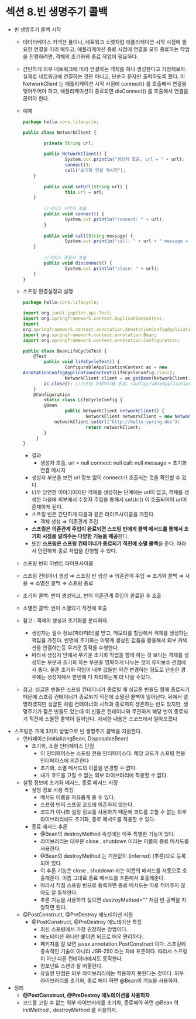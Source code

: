 # 섹션 8.빈 생명주기 콜백

- 빈 생명주기 콜백 시작
    - 데이터베이스 커넥션 풀이나, 네트워크 소켓처럼 애플리케이션 시작 시점에 필요한 연결을 미리 해두고, 애플리케이션 종료 시점에 연결을 모두 종료하는 작업을 진행하려면, 객체의 초기화와 종료 작업이 필요하다.
    - 간단하게 외부 네트워크에 미리 연결하는 객체를 하나 생성한다고 가정해보자. 실제로 네트워크에 연결하는 것은 아니고, 단순히 문자만 출력하도록 했다. 이 NetworkClient 는 애플리케이션 시작 시점에 connect() 를 호출해서 연결을 맺어두어야 하고, 애플리케이션이 종료되면 disConnect() 를 호출해서 연결을 끊어야 한다.
    - 예제
        
        ```jsx
        package hello.core.lifecycle; 
        
        public class NetworkClient {
        
        		private String url; 
        		
        		public NetworkClient() {
        				System.out.println("생성자 호출, url = " + url); 
        				connect();
        				call("초기화 연결 메시지");
            }
        			
        		public void setUrl(String url) { 
        				this.url = url;
            }
            
        		//서비스 시작시 호출 
        		public void connect() {
        				System.out.println("connect: " + url);
        		}
        			
        		public void call(String message) {
        				System.out.println("call: " + url + " message = " + message);
            }
            
        		//서비스 종료시 호출
        		public void disconnect() {
        				System.out.println("close: " + url);
            } 
        }
        ```
        
    - 스프링 환결설정과 실행
        
        ```jsx
        package hello.core.lifecycle;
        
        import org.junit.jupiter.api.Test;
        import org.springframework.context.ApplicationContext;
        import
        org.springframework.context.annotation.AnnotationConfigApplicationContext; 
        import org.springframework.context.annotation.Bean;
        import org.springframework.context.annotation.Configuration; 
        
        public class BeanLifeCycleTest {
            @Test
        		public void lifeCycleTest() { 
        				ConfigurableApplicationContext ac = new
        AnnotationConfigApplicationContext(LifeCycleConfig.class);
        				NetworkClient client = ac.getBean(NetworkClient.class);
                ac.close(); //스프링 컨테이너를 종료, ConfigurableApplicationContext 필요 
            }
            @Configuration
        		static class LifeCycleConfig { 
                @Bean
        				public NetworkClient networkClient() {
        						NetworkClient networkClient = new NetworkClient();
                    networkClient.setUrl("http://hello-spring.dev");
        						return networkClient;
                }
             } 
        }
        ```
        
        - 결과
            - 생성자 호출, url = null
            connect: null
            call: null message = 초기화 연결 메시지
        - 생성자 부분을 보면 url 정보 없이 connect가 호출되는 것을 확인할 수 있다.
        - 너무 당연한 이야기이지만 객체를 생성하는 단계에는 url이 없고, 객체를 생성한 다음에 외부에서 수정자 주입을 통해서 setUrl() 이 호출되어야 url이 존재하게 된다.
        - 스프링 빈은 간단하게 다음과 같은 라이프사이클을 가진다.
            - 객체 생성 ⇒ 의존관계 주입
        - **스프링은 의존관계 주입이 완료되면 스프링 빈에게 콜백 메서드를 통해서 초기화 시점을 알려주는 다양한 기능을 제공**한다.
        - 또한 **스프링은 스프링 컨테이너가 종료되기 직전에 소멸 콜백**을 준다. 따라서 안전하게 종료 작업을 진행할 수 있다.
    - 스프링 빈의 이벤트 라이프사이클
    - 스프링 컨테이너 생성 ⇒ 스프링 빈 생성 ⇒ 의존관계 주입 ⇒ 초기화 콜백 ⇒ 사용 ⇒ 소멸전 콜백 ⇒ 스프링 종료
    - 초기화 콜백: 빈이 생성되고, 빈의 의존관계 주입이 완료된 후 호출
    - 소멸전 콜백: 빈이 소멸되기 직전에 호출
    - 참고 : 객체의 생성과 초기화를 분리하자.
        - 생성자는 필수 정보(파라미터)를 받고, 메모리를 할당해서 객체를 생성하는 책임을 가진다. 반면에 초기화는 이렇게 생성된 값들을 활용해서 외부 커넥션을 연결하는등 무거운 동작을 수행한다.
        - 따라서 생성자 안에서 무거운 초기화 작업을 함께 하는 것 보다는 객체를 생성하는 부분과 초기화 하는 부분을 명확하게 나누는 것이 유지보수 관점에서 좋다. 물론 초기화 작업이 내부 값들만 약간 변경하는 정도로 단순한 경우에는 생성자에서 한번에 다 처리하는게 더 나을 수있다.
    - 참고: 싱글톤 빈들은 스프링 컨테이너가 종료될 때 싱글톤 빈들도 함께 종료되기 때문에 스프링 컨테이너가 종료되기 직전에 소멸전 콜백이 일어난다. 뒤에서 설명하겠지만 싱글톤 처럼 컨테이너의 시작과 종료까지 생존하는 빈도 있지만, 생명주기가 짧은 빈들도 있는데 이 빈들은 컨테이너와 무관하게 해당 빈이 종료되기 직전에 소멸전 콜백이 일어난다. 자세한 내용은 스코프에서 알아보겠다
- 스프링은 크게 3가지 방법으로 빈 생명주기 콜백을 지원한다.
    - 인터페이스(InitializingBean, DisposableBean)
        - 초기화, 소멸 인터페이스 단점
            - 이 인터페이스는 스프링 전용 인터페이스다. 해당 코드가 스프링 전용 인터페이스에 의존한다
            - 초기화, 소멸 메서드의 이름을 변경할 수 없다.
            - 내가 코드를 고칠 수 없는 외부 라이브러리에 적용할 수 없다.
    - 설정 정보에 초기화 메서드, 종료 메서드 지정
        - 설정 정보 사용 특징
            - 메서드 이름을 자유롭게 줄 수 있다.
            - 스프링 빈이 스프링 코드에 의존하지 않는다.
            - 코드가 아니라 설정 정보를 사용하기 때문에 코드를 고칠 수 없는 외부 라이브러리에도 초기화, 종료 메서드를 적용할 수 있다.
        - 종료 메서드 추론
            - @Bean의 destroyMethod 속성에는 아주 특별한 기능이 있다.
            - 라이브러리는 대부분 close , shutdown 이라는 이름의 종료 메서드를 사용한다.
            - @Bean의 destroyMethod 는 기본값이 (inferred) (추론)으로 등록되어 있다.
            - 이 추론 기능은 close , shutdown 라는 이름의 메서드를 자동으로 호출해준다. 이름 그대로 종료 메서드를 추론해서 호출해준다.
            - 따라서 직접 스프링 빈으로 등록하면 종료 메서드는 따로 적어주지 않아도 잘 동작한다.
            - 추론 기능을 사용하기 싫으면 destroyMethod="" 처럼 빈 공백을 지정하면 된다.
    - @PostConstruct, @PreDestroy 애노테이션 지원
        - @PostConstruct, @PreDestroy 애노테이션 특징
            - 최신 스프링에서 가장 권장하는 방법이다.
            - 애노테이션 하나만 붙이면 되므로 매우 편리하다.
            - 패키지를 잘 보면 javax.annotation.PostConstruct 이다. 스프링에 종속적인 기술이 아니라 JSR-250
            라는 자바 표준이다. 따라서 스프링이 아닌 다른 컨테이너에서도 동작한다.
            - 컴포넌트 스캔과 잘 어울린다.
            - 유일한 단점은 외부 라이브러리에는 적용하지 못한다는 것이다. 외부 라이브러리를 초기화, 종료 해야 하면 @Bean의 기능을 사용하자.
- 정리
    - **@PostConstruct, @PreDestroy 애노테이션을 사용하자**
    - 코드를 고칠 수 없는 외부 라이브러리를 초기화, 종료해야 하면 @Bean 의 initMethod , destroyMethod 를 사용하자.